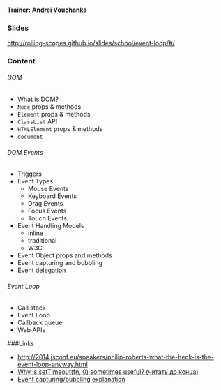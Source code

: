 #### Trainer: Andrei Vouchanka

### Slides
http://rolling-scopes.github.io/slides/school/event-loop/#/

### Content
###### DOM
* What is DOM?
* `Node` props & methods
* `Element` props & methods
* `ClassList` API
* `HTMLElement` props & methods
* `document`

###### DOM Events
* Triggers
* Event Types
  * Mouse Events
  * Keyboard Events
  * Drag Events
  * Focus Events
  * Touch Events
* Event Handling Models
  * inline
  * traditional
  * W3C
* Event Object props and methods
* Event capturing and bubbling
* Event delegation

###### Event Loop
* Call stack
* Event Loop
* Callback queue
* Web APIs

###Links
- http://2014.jsconf.eu/speakers/philip-roberts-what-the-heck-is-the-event-loop-anyway.html
- [Why is setTimeout(fn, 0) sometimes useful? (читать до конца)](http://stackoverflow.com/questions/779379/why-is-settimeoutfn-0-sometimes-useful)
- [Event capturing/bubbling explanation](https://www.youtube.com/watch?v=0sfPDJiMTXk)
